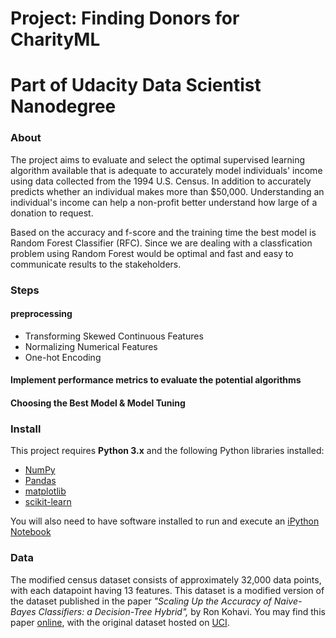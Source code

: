 # Project: Finding Donors for CharityML
# Part of Udacity Data Scientist Nanodegree 


### About

The project aims to evaluate and select the optimal supervised learning algorithm available that is adequate to accurately model individuals' income using data collected from the 1994 U.S. Census. In addition to accurately predicts whether an individual makes more than $50,000. Understanding an individual's income can help a non-profit better understand how large of a donation to request.

Based on the accuracy and f-score and the training time the best model is Random Forest Classifier (RFC).
Since we are dealing with a classfication problem using Random Forest would be optimal and fast and easy to communicate results to the stakeholders.

### Steps

#### preprocessing
- Transforming Skewed Continuous Features
- Normalizing Numerical Features
- One-hot Encoding
#### Implement performance metrics to evaluate the potential algorithms
#### Choosing the Best Model & Model Tuning




### Install

This project requires **Python 3.x** and the following Python libraries installed:

- [NumPy](http://www.numpy.org/)
- [Pandas](http://pandas.pydata.org)
- [matplotlib](http://matplotlib.org/)
- [scikit-learn](http://scikit-learn.org/stable/)

You will also need to have software installed to run and execute an [iPython Notebook](http://ipython.org/notebook.html)

### Data

The modified census dataset consists of approximately 32,000 data points, with each datapoint having 13 features. This dataset is a modified version of the dataset published in the paper *"Scaling Up the Accuracy of Naive-Bayes Classifiers: a Decision-Tree Hybrid",* by Ron Kohavi. You may find this paper [online](https://www.aaai.org/Papers/KDD/1996/KDD96-033.pdf), with the original dataset hosted on [UCI](https://archive.ics.uci.edu/ml/datasets/Census+Income).

